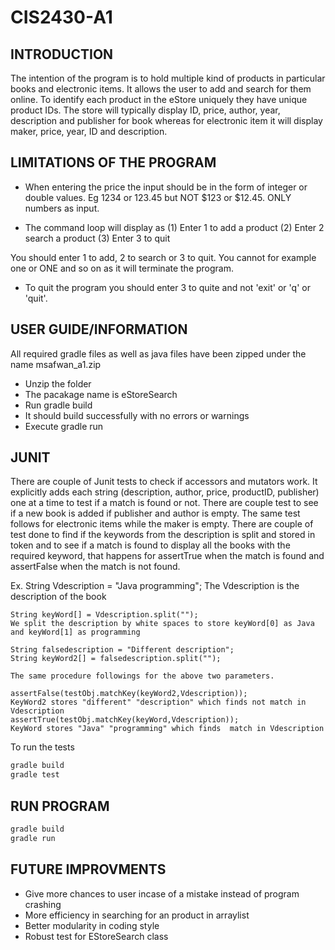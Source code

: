 # CIS2430-A1

## INTRODUCTION
The intention of the program is to hold multiple kind of products in particular books and electronic items. It allows the user to add and search for them online. To identify each product in the eStore uniquely they have unique product IDs. The store will typically display ID, price, author, year, description and publisher for book whereas for electronic item it will display maker, price, year, ID and description.

## LIMITATIONS OF THE PROGRAM
- When entering the price the input should be in the form of integer or double values. Eg 1234 or 123.45 but NOT $123 or $12.45. ONLY numbers as input.

- The command loop will display as
(1) Enter 1 to add a product
(2) Enter 2 search a product
(3) Enter 3 to quit

You should enter 1 to add, 2 to search or 3 to quit. You cannot for example one or ONE and so on as it will terminate the program.
- To quit the program you should enter 3 to quite and not 'exit' or 'q' or 'quit'.

## USER GUIDE/INFORMATION
All required gradle files as well as java files have been zipped under the name msafwan_a1.zip
- Unzip the folder
- The pacakage name is eStoreSearch
- Run gradle build 
- It should build successfully with no errors or warnings
- Execute gradle run

## JUNIT

There are couple of Junit tests to check if accessors and mutators work. It explicitly adds each string (description, author, price, productID, publisher) one at a time to test if a match is found or not. There are couple test to see if a new book is added if publisher and author is empty. The same test follows for electronic items while the maker is empty.
There are couple of test done to find if the keywords from the description is split and stored in token and to see if a match is found to display all the books with the required keyword, that happens for assertTrue when the match is found and assertFalse when the match is not found.

Ex. String Vdescription = "Java programming"; 
    The Vdescription is the description of the book

    String keyWord[] = Vdescription.split("");
    We split the description by white spaces to store keyWord[0] as Java and keyWord[1] as programming

    String falsedescription = "Different description";
    String keyWord2[] = falsedescription.split("");

    The same procedure followings for the above two parameters.

    assertFalse(testObj.matchKey(keyWord2,Vdescription));
    KeyWord2 stores "different" "description" which finds not match in Vdescription
    assertTrue(testObj.matchKey(keyWord,Vdescription));
    KeyWord stores "Java" "programming" which finds  match in Vdescription

To run the tests
```java
gradle build
gradle test
```

## RUN PROGRAM

```java
gradle build
gradle run
```
## FUTURE IMPROVMENTS

- Give more chances to user incase of a mistake instead of program crashing
- More efficiency in searching for an product in arraylist
- Better modularity in coding style
- Robust test for EStoreSearch class